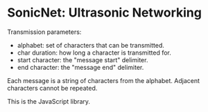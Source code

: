 SonicNet: Ultrasonic Networking
===============================

Transmission parameters:

- alphabet: set of characters that can be transmitted.
- char duration: how long a character is transmitted for.
- start character: the "message start" delimiter.
- end character: the "message end" delimiter.

Each message is a string of characters from the alphabet. Adjacent
characters cannot be repeated.

This is the JavaScript library.
